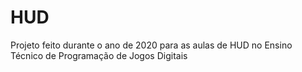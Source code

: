 # HUD
 Projeto feito durante o ano de 2020 para as aulas de HUD no Ensino Técnico de Programação de Jogos Digitais
